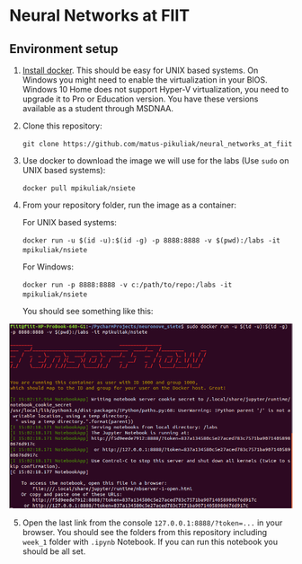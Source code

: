 # Neural Networks at FIIT

## Environment setup

1. [Install docker](https://docs.docker.com/install/).
This should be easy for UNIX based systems.
On Windows you might need to enable the virtualization in your BIOS.
Windows 10 Home does not support Hyper-V virtualization, you need to upgrade it to Pro or Education version.
You have these versions available as a student through MSDNAA.

2. Clone this repository:

    `git clone https://github.com/matus-pikuliak/neural_networks_at_fiit`

3. Use docker to download the image we will use for the labs
(Use `sudo` on UNIX based systems):

    `docker pull mpikuliak/nsiete`

4. From your repository folder, run the image as a container:

    For UNIX based systems:

    `docker run -u $(id -u):$(id -g) -p 8888:8888 -v $(pwd):/labs -it mpikuliak/nsiete`

    For Windows:
    
    `docker run -p 8888:8888 -v c:/path/to/repo:/labs -it mpikuliak/nsiete`

    You should see something like this:

![terminal](./backstage/successful_docker.png)

5. Open the last link from the console `127.0.0.1:8888/?token=...` in your browser.
You should see the folders from this repository including `week_1` folder with `.ipynb` Notebook.
If you can run this notebook you should be all set.